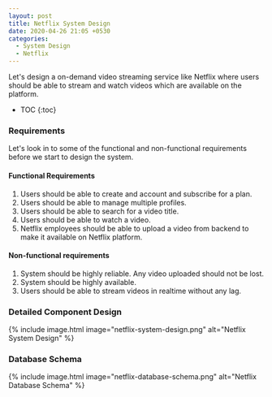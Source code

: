 ```yaml
---
layout: post
title: Netflix System Design
date: 2020-04-26 21:05 +0530
categories:
  - System Design
  - Netflix
---
```


Let's design a on-demand video streaming service like Netflix where users should be able to stream and watch videos which are available on the platform.

<!-- prettier-ignore -->
* TOC
{:toc}

### Requirements

Let's look in to some of the functional and non-functional requirements before we start to design the system.

#### Functional Requirements

1. Users should be able to create and account and subscribe for a plan.
2. Users should be able to manage multiple profiles.
3. Users should be able to search for a video title.
4. Users should be able to watch a video.
5. Netflix employees should be able to upload a video from backend to make it available on Netflix platform.

#### Non-functional requirements

1. System should be highly reliable. Any video uploaded should not be lost.
2. System should be highly available.
3. Users should be able to stream videos in realtime without any lag.

### Detailed Component Design

{% include image.html image="netflix-system-design.png" alt="Netflix System Design" %}

### Database Schema

{% include image.html image="netflix-database-schema.png" alt="Netflix Database Schema" %}
